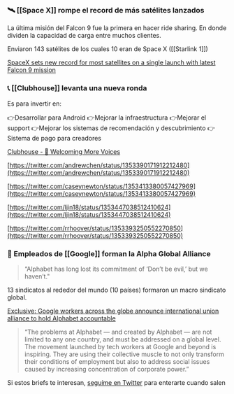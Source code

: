 ### 🛰️ [[Space X]] rompe el record de más satélites lanzados

La última misión del Falcon 9 fue la primera en hacer ride sharing. En donde dividen la capacidad de carga entre muchos clientes.

Enviaron 143 satélites de los cuales 10 eran de Space X ([[Starlink 1]])

[SpaceX sets new record for most satellites on a single launch with latest Falcon 9 mission](https://techcrunch.com/2021/01/24/spacex-sets-new-record-for-most-satellites-on-a-single-launch-with-latest-falcon-9-mission/)

### 📞 [[Clubhouse]] levanta una nueva ronda

Es para invertir en:

👉Desarrollar para Android 👉Mejorar la infraestructura 👉Mejorar el support 👉Mejorar los sistemas de recomendación y descubrimiento 👉Sistema de pago para creadores

[Clubhouse - 🎉 Welcoming More Voices](https://www.joinclubhouse.com/welcoming-more-voices)

[](https://twitter.com/andrewchen/status/1353390171912212480)[https://twitter.com/andrewchen/status/1353390171912212480](https://twitter.com/andrewchen/status/1353390171912212480)

[](https://twitter.com/caseynewton/status/1353413380057427969)[https://twitter.com/caseynewton/status/1353413380057427969](https://twitter.com/caseynewton/status/1353413380057427969)

[](https://twitter.com/ljin18/status/1353447038512410624)[https://twitter.com/ljin18/status/1353447038512410624](https://twitter.com/ljin18/status/1353447038512410624)

[](https://twitter.com/rrhoover/status/1353393250552270850)[https://twitter.com/rrhoover/status/1353393250552270850](https://twitter.com/rrhoover/status/1353393250552270850)

### 👥 Empleados de [[Google]] forman la Alpha Global Alliance

> “Alphabet has long lost its commitment of ‘Don’t be evil,’ but we haven’t."

13 sindicatos al rededor del mundo (10 países) formaron un macro sindicato global.

[Exclusive: Google workers across the globe announce international union alliance to hold Alphabet accountable](https://www.theverge.com/2021/1/25/22243138/google-union-alphabet-workers-europe-announce-global-alliance)

> “The problems at Alphabet — and created by Alphabet — are not limited to any one country, and must be addressed on a global level. The movement launched by tech workers at Google and beyond is inspiring. They are using their collective muscle to not only transform their conditions of employment but also to address social issues caused by increasing concentration of corporate power.”

Si estos briefs te interesan, [seguíme en Twitter](http://twitter.com/ferminrp) para enterarte cuando salen
